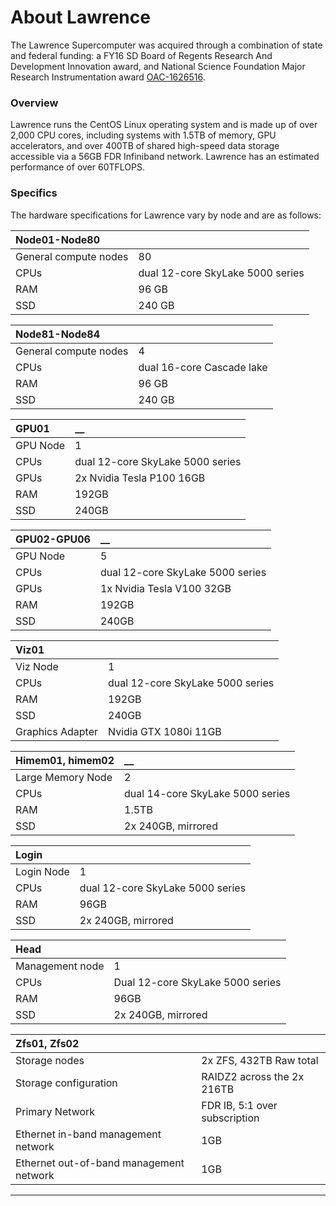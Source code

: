 # About Lawrence

The Lawrence Supercomputer was acquired through a combination of state and federal funding: a FY16 SD Board of Regents Research And Development Innovation award, and National Science Foundation Major Research Instrumentation award [OAC-1626516](https://nsf.gov/awardsearch/showAward?AWD_ID=1626516&HistoricalAwards=false).

### Overview

Lawrence runs the CentOS Linux operating system and is made up of over 2,000 CPU cores, including systems with 1.5TB of memory, GPU accelerators, and over 400TB of shared high-speed data storage accessible via a 56GB FDR Infiniband network. Lawrence has an estimated performance of over 60TFLOPS.

### Specifics

The hardware specifications for Lawrence vary by node and are as follows:

| **Node01-Node80** |  |
| :--- | :--- |
| General compute nodes         | 80 |
| CPUs | dual 12-core SkyLake 5000 series |
| RAM | 96 GB  |
| SSD | 240 GB |

| Node81-Node84 |  |
| :--- | :--- |
| General compute nodes | 4 |
| CPUs | dual 16-core Cascade lake |
| RAM | 96 GB |
| SSD | 240 GB |

| **GPU01** | \_\_ |
| :--- | :--- |
| GPU Node                                 | 1 |
| CPUs | dual 12-core SkyLake 5000 series |
| GPUs | 2x Nvidia Tesla P100 16GB |
| RAM | 192GB  |
| SSD | 240GB |

| **GPU02-GPU06** | \_\_ |
| :--- | :--- |
| GPU Node                                 | 5 |
| CPUs | dual 12-core SkyLake 5000 series |
| GPUs | 1x Nvidia Tesla V100 32GB |
| RAM | 192GB  |
| SSD | 240GB |

| **Viz01** |  |
| :--- | :--- |
| Viz Node | 1 |
| CPUs | dual 12-core SkyLake 5000 series |
| RAM | 192GB  |
| SSD | 240GB |
| Graphics Adapter                     | Nvidia GTX 1080i 11GB |

| **Himem01, himem02** | \_\_ |
| :--- | :--- |
| Large Memory Node                | 2 |
| CPUs | dual 14-core SkyLake 5000 series |
| RAM | 1.5TB  |
| SSD | 2x 240GB, mirrored |

| **Login** |  |
| :--- | :--- |
| Login Node                                | 1 |
| CPUs | dual 12-core SkyLake 5000 series |
| RAM | 96GB |
| SSD | 2x 240GB, mirrored |

| Head |  |
| :--- | :--- |
| Management node                     | 1 |
| CPUs | Dual 12-core SkyLake 5000 series |
| RAM | 96GB |
| SSD | 2x 240GB, mirrored |

| Zfs01, Zfs02 |   |
| :--- | :--- |
| Storage nodes | 2x ZFS, 432TB Raw total |
| Storage configuration | RAIDZ2 across the 2x 216TB                                    |
| Primary Network | FDR IB, 5:1 over subscription |
| Ethernet in-band management network |  1GB |
| Ethernet out-of-band management network | 1GB |

 ****


